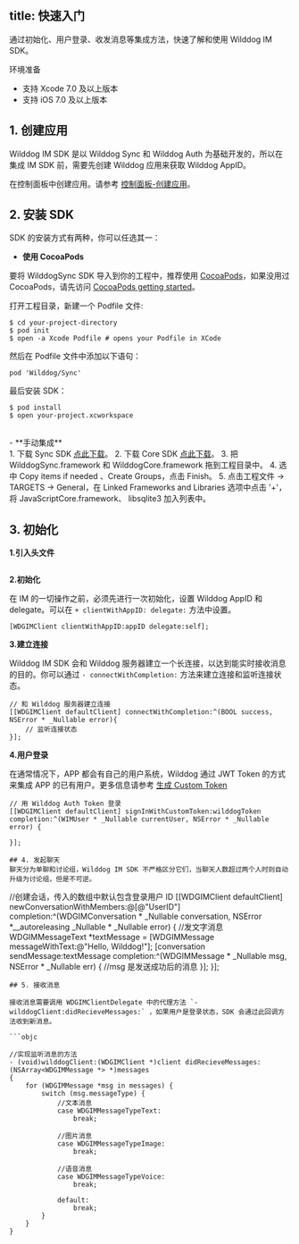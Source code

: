 title: 快速入门
---

通过初始化、用户登录、收发消息等集成方法，快速了解和使用 Wilddog IM SDK。

<div class="env">
    <p class="env-title">环境准备</p>
    <ul>
        <li>支持 Xcode 7.0 及以上版本</li>
        <li>支持 iOS 7.0 及以上版本</li>
    </ul>
</div>

## 1. 创建应用

Wilddog IM SDK 是以 Wilddog Sync 和 Wilddog Auth 为基础开发的，所以在集成 IM SDK 前，需要先创建 Wilddog 应用来获取 Wilddog AppID。

在控制面板中创建应用。请参考 [控制面板-创建应用](/console/creat.html)。

## 2. 安装 SDK

SDK 的安装方式有两种，你可以任选其一：

- **使用 CocoaPods** 

要将 WilddogSync SDK 导入到你的工程中，推荐使用 [CocoaPods](https://cocoapods.org/)，如果没用过 CocoaPods，请先访问  [CocoaPods getting started](https://guides.cocoapods.org/using/getting-started.html)。 

打开工程目录，新建一个 Podfile 文件:

	$ cd your-project-directory
	$ pod init
	$ open -a Xcode Podfile # opens your Podfile in XCode

然后在 Podfile 文件中添加以下语句：

	pod 'Wilddog/Sync'

最后安装 SDK：

	$ pod install
	$ open your-project.xcworkspace

</br>
- **手动集成** 
  </br>
1. 下载 Sync SDK <a href="#" class="ios-download-sync" target='_blank'>点此下载</a>。 
2. 下载 Core SDK <a href="#" class="ios-download-core" target='_blank'>点此下载</a>。        
3. 把 WilddogSync.framework 和 WilddogCore.framework 拖到工程目录中。  
4. 选中 Copy items if needed 、Create Groups，点击 Finish。  
5. 点击工程文件 -> TARGETS -> General，在 Linked Frameworks and Libraries 选项中点击 '+'，将 JavaScriptCore.framework、 libsqlite3 加入列表中。

## 3. 初始化

**1.引入头文件**

```objc

```
**2.初始化**

在 IM 的一切操作之前，必须先进行一次初始化，设置 Wilddog AppID 和 delegate。可以在 `+ clientWithAppID: delegate:` 方法中设置。

```objc
[WDGIMClient clientWithAppID:appID delegate:self];

```
**3.建立连接** 

Wilddog IM SDK 会和 Wilddog 服务器建立一个长连接，以达到能实时接收消息的目的。你可以通过 `- connectWithCompletion:` 方法来建立连接和监听连接状态。

```
// 和 Wilddog 服务器建立连接
[[WDGIMClient defaultClient] connectWithCompletion:^(BOOL success, NSError * _Nullable error){
    // 监听连接状态
}];

```
**4.用户登录**  

在通常情况下，APP 都会有自己的用户系统，Wilddog 通过 JWT Token 的方式来集成 APP 的已有用户。更多信息请参考 [生成 Custom Token](https://docs.wilddog.com/guide/auth/server/server.html#创建Custom-Token)

```objc
// 用 Wilddog Auth Token 登录
[[WDGIMClient defaultClient] signInWithCustomToken:wilddogToken completion:^(WIMUser * _Nullable currentUser, NSError * _Nullable error) {
        
}];

## 4. 发起聊天
聊天分为单聊和讨论组，Wilddog IM SDK 不严格区分它们，当聊天人数超过两个人时则自动升级为讨论组，但是不可逆。

```
//创建会话，传入的数组中默认包含登录用户 ID
[[WDGIMClient defaultClient] newConversationWithMembers:@[@"UserID"] completion:^(WDGIMConversation * _Nullable conversation, NSError *__autoreleasing  _Nullable * _Nullable error) {
     //发文字消息
     WDGIMMessageText *textMessage = [WDGIMMessage messageWithText:@"Hello, Wilddog!"];
     [conversation sendMessage:textMessage completion:^(WDGIMMessage * _Nullable msg, NSError * _Nullable err) {
         //msg 是发送成功后的消息
     }];
}];
```
## 5. 接收消息

接收消息需要调用 WDGIMClientDelegate 中的代理方法 `- wilddogClient:didRecieveMessages:` ，如果用户是登录状态，SDK 会通过此回调方法收到新消息。

```objc

//实现监听消息的方法
- (void)wilddogClient:(WDGIMClient *)client didRecieveMessages:(NSArray<WDGIMMessage *> *)messages
{
    for (WDGIMMessage *msg in messages) {
        switch (msg.messageType) {
            //文本消息
            case WDGIMMessageTypeText:
                break;
                
            //图片消息
            case WDGIMMessageTypeImage:
                break;
                
            //语音消息
            case WDGIMMessageTypeVoice:
                break;
                
            default:
                break;
        }
    }
}
```
